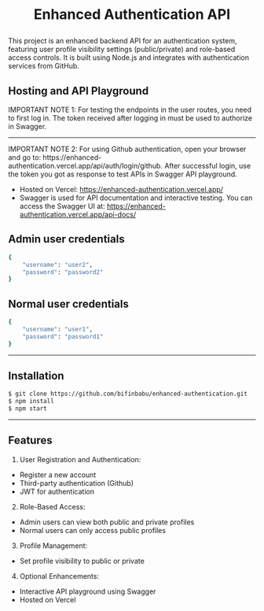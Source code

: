 # <p align="center">Enhanced Authentication API</p>

This project is an enhanced backend API for an authentication system, featuring user profile visibility settings (public/private) and role-based access controls. It is built using Node.js and integrates with authentication services from GitHub.

## Hosting and API Playground

IMPORTANT NOTE 1: For testing the endpoints in the user routes, you need to first log in. The token received after logging in must be used to authorize in Swagger.

<hr />
IMPORTANT NOTE 2: For using Github authentication, open your browser and go to: https://enhanced-authentication.vercel.app/api/auth/login/github.
After successful login, use the token you got as response to test APIs in Swagger API playground.

- Hosted on Vercel: https://enhanced-authentication.vercel.app/
- Swagger is used for API documentation and interactive testing. You can access the Swagger UI at: https://enhanced-authentication.vercel.app/api-docs/

## Admin user credentials

```bash
{
    "username": "user2",
    "password": "password2"
}
```

## Normal user credentials

```bash
{
    "username": "user1",
    "password": "password1"
}
```

<hr />

## Installation

```bash
$ git clone https://github.com/bifinbabu/enhanced-authentication.git
$ npm install
$ npm start
```

<hr />

## Features

1. User Registration and Authentication:

- Register a new account
- Third-party authentication (Github)
- JWT for authentication

2. Role-Based Access:

- Admin users can view both public and private profiles
- Normal users can only access public profiles

3. Profile Management:

- Set profile visibility to public or private

4. Optional Enhancements:

- Interactive API playground using Swagger
- Hosted on Vercel
